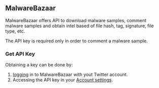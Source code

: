 ## MalwareBazaar

MalwareBazaar offers API to download malware samples, comment malware samples and obtain intel based of file hash, tag, signature, file type, etc.

The API key is required only in order to comment a malware sample.

### Get API Key
Obtaining a key can be done by:
1. [logging](https://bazaar.abuse.ch/login/) in to MalwareBazaar with yout Twitter account. 
2. Accessing the API key in your [Account settings](https://bazaar.abuse.ch/account/).



